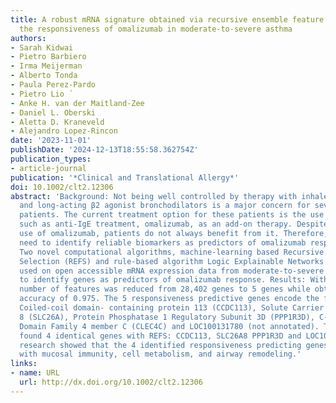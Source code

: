 ```yaml
---
title: A robust mRNA signature obtained via recursive ensemble feature selection predicts
  the responsiveness of omalizumab in moderate‐to‐severe asthma
authors:
- Sarah Kidwai
- Pietro Barbiero
- Irma Meijerman
- Alberto Tonda
- Paula Perez‐Pardo
- Pietro Lio ́
- Anke H. van der Maitland‐Zee
- Daniel L. Oberski
- Aletta D. Kraneveld
- Alejandro Lopez‐Rincon
date: '2023-11-01'
publishDate: '2024-12-13T18:55:58.362754Z'
publication_types:
- article-journal
publication: '*Clinical and Translational Allergy*'
doi: 10.1002/clt2.12306
abstract: 'Background: Not being well controlled by therapy with inhaled corticosteroids
  and long-acting β2 agonist bronchodilators is a major concern for severe-asthma
  patients. The current treatment option for these patients is the use of biologicals
  such as anti-IgE treatment, omalizumab, as an add-on therapy. Despite the accepted
  use of omalizumab, patients do not always benefit from it. Therefore, there is a
  need to identify reliable biomarkers as predictors of omalizumab response. Methods:
  Two novel computational algorithms, machine-learning based Recursive Ensemble Feature
  Selection (REFS) and rule-based algorithm Logic Explainable Networks (LEN), were
  used on open accessible mRNA expression data from moderate-to-severe asthma patients
  to identify genes as predictors of omalizumab response. Results: With REFS, the
  number of features was reduced from 28,402 genes to 5 genes while obtaining a cross-validated
  accuracy of 0.975. The 5 responsiveness predictive genes encode the following proteins:
  Coiled-coil domain- containing protein 113 (CCDC113), Solute Carrier Family 26 Member
  8 (SLC26A), Protein Phosphatase 1 Regulatory Subunit 3D (PPP1R3D), C-Type lectin
  Domain Family 4 member C (CLEC4C) and LOC100131780 (not annotated). The LEN algorithm
  found 4 identical genes with REFS: CCDC113, SLC26A8 PPP1R3D and LOC100131780. Literature
  research showed that the 4 identified responsiveness predicting genes are associated
  with mucosal immunity, cell metabolism, and airway remodeling.'
links:
- name: URL
  url: http://dx.doi.org/10.1002/clt2.12306
---
```

